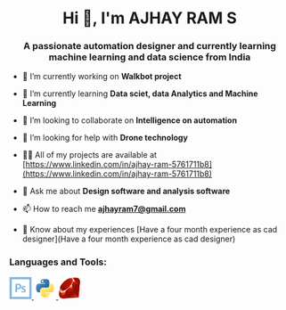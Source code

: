 <h1 align="center">Hi 👋, I'm AJHAY RAM S</h1>
<h3 align="center">A passionate automation designer and currently learning machine learning and data science from India</h3>

- 🔭 I’m currently working on **Walkbot project**

- 🌱 I’m currently learning **Data sciet, data Analytics and Machine Learning**

- 👯 I’m looking to collaborate on **Intelligence on automation**

- 🤝 I’m looking for help with **Drone technology**

- 👨‍💻 All of my projects are available at [https://www.linkedin.com/in/ajhay-ram-5761711b8](https://www.linkedin.com/in/ajhay-ram-5761711b8)

- 💬 Ask me about **Design software and analysis software**

- 📫 How to reach me **ajhayram7@gmail.com**

- 📄 Know about my experiences [Have a four month experience as cad designer](Have a four month experience as cad designer)


<h3 align="left">Languages and Tools:</h3>
<p align="left"> <a href="https://www.photoshop.com/en" target="_blank"> <img src="https://raw.githubusercontent.com/devicons/devicon/master/icons/photoshop/photoshop-line.svg" alt="photoshop" width="40" height="40"/> </a> <a href="https://www.python.org" target="_blank"> <img src="https://raw.githubusercontent.com/devicons/devicon/master/icons/python/python-original.svg" alt="python" width="40" height="40"/> </a> <a href="https://www.ruby-lang.org/en/" target="_blank"> <img src="https://raw.githubusercontent.com/devicons/devicon/master/icons/ruby/ruby-original.svg" alt="ruby" width="40" height="40"/> </a> </p>


